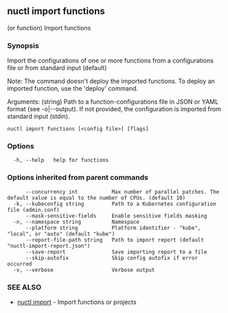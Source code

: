 ## nuctl import functions

(or function) Import functions

### Synopsis

Import the configurations of one or more functions from
a configurations file or from standard input (default)

Note: The command doesn't deploy the imported functions.
      To deploy an imported function, use the 'deploy' command.

Arguments:
  <config file> (string) Path to a function-configurations file in JSON or YAML format (see -o|--output).
                         If not provided, the configuration is imported from standard input (stdin).

```
nuctl import functions [<config file>] [flags]
```

### Options

```
  -h, --help   help for functions
```

### Options inherited from parent commands

```
      --concurrency int           Max number of parallel patches. The default value is equal to the number of CPUs. (default 10)
  -k, --kubeconfig string         Path to a Kubernetes configuration file (admin.conf)
      --mask-sensitive-fields     Enable sensitive fields masking
  -n, --namespace string          Namespace
      --platform string           Platform identifier - "kube", "local", or "auto" (default "kube")
      --report-file-path string   Path to import report (default "nuctl-import-report.json")
      --save-report               Save importing report to a file
      --skip-autofix              Skip config autofix if error occurred
  -v, --verbose                   Verbose output
```

### SEE ALSO

* [nuctl import](nuctl_import.md)	 - Import functions or projects

